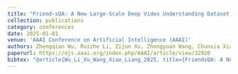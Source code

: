 ```yaml
---
title: "Friend-sQA: A New Large-Scale Deep Video Understanding Dataset with Fine-grained Topic Categorization for Story Videos"
collection: publications
category: conferences
date: 2025-01-01
venue: 'AAAI Conference on Artificial Intelligence (AAAI)'
authors: Zhengqian Wu, Ruizhe Li, Zijun Xu, Zhongyuan Wang, Chunxia Xiao, <b>Chao Liang</b>*
paperurl: https://ojs.aaai.org/index.php/AAAI/article/view/32920
bibtex: "@article{Wu_Li_Xu_Wang_Xiao_Liang_2025, title={FriendsQA: A New Large-Scale Deep Video Understanding Dataset with Fine-grained Topic Categorization for Story Videos}, volume={39}, url={https://ojs.aaai.org/index.php/AAAI/article/view/32920}, DOI={10.1609/aaai.v39i8.32920}, abstractNote={Video question answering (VideoQA) aims to answer natural language questions according to the given videos. Although existing models perform well in the factoid VideoQA task, they still face challenges in deep video understanding (DVU) task, which focuses on story videos. Compared to factoid videos, the most significant feature of story videos is storylines, which are composed of complex interactions and long-range evolvement of core story topics including characters, actions and locations. Understanding these topics requires models to possess DVU capability. However, existing DVU datasets rarely organize questions according to these story topics, making them difficult to comprehensively assess VideoQA models’ DVU capability of complex storylines. Additionally, the question quantity and video length of these dataset are limited by high labor costs of handcrafted dataset building method. In this paper, we devise a large language model based multi-agent collaboration framework, StoryMind, to automatically generate a new large-scale DVU dataset. The dataset, FriendsQA, derived from the renowned sitcom Friends with an average episode length of 1,358 seconds, contains 44.6K questions evenly distributed across 14 fine-grained topics. Finally, We conduct comprehensive experiments on 10 state-of-the-art VideoQA models using the FriendsQA dataset.}, number={8}, journal={Proceedings of the AAAI Conference on Artificial Intelligence}, author={Wu, Zhengqian and Li, Ruizhe and Xu, Zijun and Wang, Zhongyuan and Xiao, Chunxia and Liang, Chao}, year={2025}, month={Apr.}, pages={8523-8531} }"
---
```

